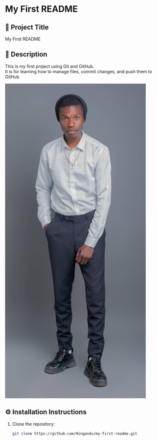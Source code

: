 # My First README

## 📌 Project Title  
My First README  

## 📝 Description  
This is my first project using Git and GitHub.  
It is for learning how to manage files, commit changes, and push them to GitHub.  

![image alt](https://github.com/Hingandu/my-first-readme/blob/8ef7de3e31dfd61910a075b9929947ca59316804/Emmanuel.jpg)


## ⚙️ Installation Instructions  

1. Clone the repository:  
   ```bash
   git clone https://github.com/Hingandu/my-first-readme.git
